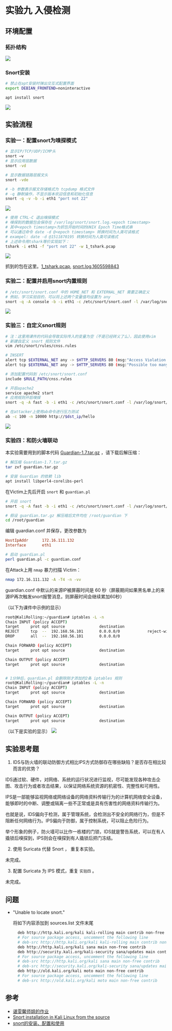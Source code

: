 # 实验九 入侵检测

## 环境配置
### 拓扑结构
![](img/map.jpg)
### Snort安装

```bash
# 禁止在apt安装时弹出交互式配置界面
export DEBIAN_FRONTEND=noninteractive

apt install snort
```
![](img/1.png)
## 实验流程

### 实验一：配置snort为嗅探模式

```bash
# 显示IP/TCP/UDP/ICMP头
snort –v
# 显示应用层数据
snort -vd

# 显示数据链路层报文头
snort -vde

# -b 参数表示报文存储格式为 tcpdump 格式文件
# -q 静默操作，不显示版本欢迎信息和初始化信息
snort -q -v -b -i eth1 "port not 22"
```
![](img/2.png)

```bash
# 使用 CTRL-C 退出嗅探模式
# 嗅探到的数据包会保存在 /var/log/snort/snort.log.<epoch timestamp>
# 其中<epoch timestamp>为抓包开始时间的UNIX Epoch Time格式串
# 可以通过命令 date -d @<epoch timestamp> 转换时间为人类可读格式
# exampel: date -d @1511870195 转换时间为人类可读格式
# 上述命令用tshark等价实现如下：
tshark -i eth1 -f "port not 22" -w 1_tshark.pcap
```
![](img/3.png)

抓到的包在这里。[1_tshark.pcap](file/1_tshark.pcap),
[snort.log.1605598843](file/snort.log.1605598843)

### 实验二：配置并启用snort内置规则

```bash
# /etc/snort/snort.conf 中的 HOME_NET 和 EXTERNAL_NET 需要正确定义
# 例如，学习实验目的，可以将上述两个变量值均设置为 any
snort -q -A console -b -i eth1 -c /etc/snort/snort.conf -l /var/log/snort/
```

![](img/4.png)

### 实验三：自定义snort规则

```bash
# 注：这里用课件的代码会导致实际传入的变量为空（不是已经转义了么），因此使用vim
# 新建自定义 snort 规则文件
vim /etc/snort/rules/cnss.rules

# INSERT
alert tcp $EXTERNAL_NET any -> $HTTP_SERVERS 80 (msg:"Access Violation has been detected on /etc/passwd ";flags: A+; content:"/etc/passwd"; nocase;sid:1000001; rev:1;)
alert tcp $EXTERNAL_NET any -> $HTTP_SERVERS 80 (msg:"Possible too many connections toward my http server"; threshold:type threshold, track by_src, count 100, seconds 2; classtype:attempted-dos; sid:1000002; rev:1;)

# 添加配置代码到 /etc/snort/snort.conf
include $RULE_PATH/cnss.rules

# 开启apache2
service apache2 start
# 应用规则开启嗅探
snort -q -A fast -b -i eth1 -c /etc/snort/snort.conf -l /var/log/snort/

# 在attacker上使用ab命令进行压力测试
ab -c 100 -n 10000 http://$dst_ip/hello
```


![](img/6.png)


### 实验四：和防火墙联动 
本实验需要用到的脚本代码 [Guardian-1.7.tar.gz](attach/guardian.tar.gz) ，请下载后解压缩：

```bash
# 解压缩 Guardian-1.7.tar.gz
tar zxf guardian.tar.gz

# 安装 Guardian 的依赖 lib
apt install libperl4-corelibs-perl
```

在Victim上先后开启 ``snort`` 和 ``guardian.pl``

```bash
# 开启 snort
snort -q -A fast -b -i eth1 -c /etc/snort/snort.conf -l /var/log/snort/
```

```bash
# 假设 guardian.tar.gz 解压缩后文件均在 /root/guardian 下
cd /root/guardian
```

编辑 guardian.conf 并保存，更改参数为

```ini
HostIpAddr      172.16.111.132
Interface       eth1
```

```bash
# 启动 guardian.pl
perl guardian.pl -c guardian.conf
```

在Attack上用 ``nmap`` 暴力扫描 Victim：

```bash
nmap 172.16.111.132 -A -T4 -n -vv
```

guardian.conf 中默认的来源IP被屏蔽时间是 60 秒（屏蔽期间如果黑名单上的来源IP再次触发snort报警消息，则屏蔽时间会继续累加60秒）

（以下为课件中示例的显示）
```bash
root@KaliRolling:~/guardian# iptables -L -n
Chain INPUT (policy ACCEPT)
target     prot opt source               destination
REJECT     tcp  --  192.168.56.101       0.0.0.0/0            reject-with tcp-reset
DROP       all  --  192.168.56.101       0.0.0.0/0

Chain FORWARD (policy ACCEPT)
target     prot opt source               destination

Chain OUTPUT (policy ACCEPT)
target     prot opt source               destination


# 1分钟后，guardian.pl 会删除刚才添加的2条 iptables 规则
root@KaliRolling:~/guardian# iptables -L -n
Chain INPUT (policy ACCEPT)
target     prot opt source               destination

Chain FORWARD (policy ACCEPT)
target     prot opt source               destination

Chain OUTPUT (policy ACCEPT)
target     prot opt source               destination
```

（以下是实验的显示）
![](img/10.png)

## 实验思考题

1. IDS与防火墙的联动防御方式相比IPS方式防御存在哪些缺陷？是否存在相比较而言的优势？

  IDS通过软、硬件，对网络、系统的运行状况进行监视，尽可能发现各种攻击企图、攻击行为或者攻击结果，以保证网络系统资源的机密性、完整性和可用性。

  IPS是一部能够监视网络或网络设备的网络资料传输行为的计算机网络安全设备，能够即时的中断、调整或隔离一些不正常或是具有伤害性的网络资料传输行为。

  也就是说，IDS偏向于检测，属于管理系统，会检测出不安全的网络行为，但是不阻断任何网络行为。IPS偏向于防御，属于控制系统，可以阻止危险行为。

  举个形象的例子，防火墙可以比作一栋楼的门锁，IDS就是警告系统，可以在有人撬锁后嗅探到，IPS则会在嗅探到有人撬锁后把门冻结。

2. 使用 Suricata 代替 Snort ， 重复本实验。

  未完成。 

3. 配置 Suricata 为 IPS 模式，重复 ``实验四`` 。

  未完成。

## 问题

- "Unable to locate snort."
  
  将如下内容添加到 sources.list 文件末尾
  ```bash
    deb http://http.kali.org/kali kali-rolling main contrib non-free
    # For source package access, uncomment the following line
    # deb-src http://http.kali.org/kali kali-rolling main contrib non-free
    deb http://http.kali.org/kali sana main non-free contrib
    deb http://security.kali.org/kali-security sana/updates main contrib non-free
    # For source package access, uncomment the following line
    # deb-src http://http.kali.org/kali sana main non-free contrib
    # deb-src http://security.kali.org/kali-security sana/updates main contrib non-free
    deb http://old.kali.org/kali moto main non-free contrib
    # For source package access, uncomment the following line
    # deb-src http://old.kali.org/kali moto main non-free contrib

  ```

## 参考
- [谌雯馨师姐的作业](https://github.com/CUCCS/2019-NS-Public-chencwx/blob/ns_chap0x09/ns_chapter9/%E5%85%A5%E4%BE%B5%E6%A3%80%E6%B5%8B.md)
- [Snort installation in Kali Linux from the source](https://koayyongcett.medium.com/snort-installation-in-kali-linux-from-the-source-9a005558a2ea)
- [snort的安装、配置和使用](https://blog.csdn.net/qq_37865996/article/details/85088090)

